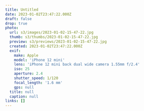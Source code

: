 ```yaml
---
title: Untitled
date: 2023-01-02T23:47:22.000Z
draft: false
drop: true
photo:
  url: s3/images/2023-01-02-15-47-22.jpg
  thumb: s3/thumbs/2023-01-02-15-47-22.jpg
  preview: s3/previews/2023-01-02-15-47-22.jpg
  created: 2023-01-02T23:47:22.000Z
  exif:
    make: Apple
    model: 'iPhone 12 mini'
    lens: 'iPhone 12 mini back dual wide camera 1.55mm f/2.4'
    iso: 25
    aperture: 2.4
    shutter_speed: 1/120
    focal_length: '1.6 mm'
    gps: null
  title: null
  caption: null
links: []
---
```

